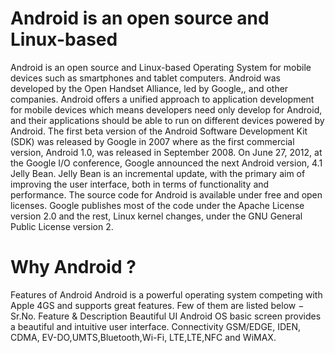 # Android is an open source and Linux-based
Android is an open source and Linux-based
Operating System for mobile devices such as smartphones
and tablet computers.
Android was developed by the Open Handset Alliance,
led by Google,, and other companies.
Android offers a unified approach 
to application development  for mobile devices
which means developers  need only develop for Android,
and their applications should be able to run on different devices powered by Android.
The first beta version of the Android Software
Development Kit (SDK)  was released by Google in 2007
where as the first commercial version,
Android 1.0, was released in September 2008. On June 27, 2012,  at the Google I/O conference, 
Google announced the next Android version, 4.1 Jelly Bean.
Jelly Bean is an incremental update,
with the primary aim of improving
the user interface, both in terms
of functionality and performance.
The source code for Android is
available under free and open
licenses. Google publishes most of
the code under the Apache License version 2.0 and the rest,
Linux kernel changes, under the GNU
General Public License version 2.
# Why Android ?
Features of Android
Android is a powerful operating system
competing with Apple 4GS
and supports great features. Few of them are listed below −
Sr.No.
Feature & Description
Beautiful UI
Android OS basic screen provides  a beautiful and intuitive user interface.
Connectivity GSM/EDGE,  IDEN, CDMA, EV-DO,UMTS,Bluetooth,Wi-Fi, LTE,LTE,NFC and WiMAX.
